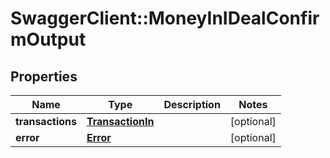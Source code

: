 # SwaggerClient::MoneyInIDealConfirmOutput

## Properties
Name | Type | Description | Notes
------------ | ------------- | ------------- | -------------
**transactions** | [**TransactionIn**](TransactionIn.md) |  | [optional] 
**error** | [**Error**](Error.md) |  | [optional] 


